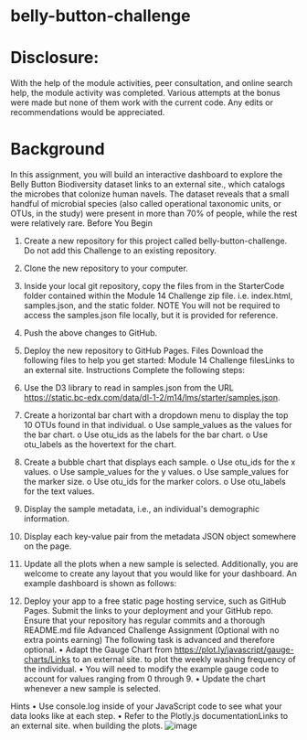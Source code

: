 # belly-button-challenge

# Disclosure: 
With the help of the module activities, peer consultation, and online search help, the module activity was completed. Various attempts at the bonus were made but none of them work with the current code. Any edits or recommendations would be appreciated. 

# Background
In this assignment, you will build an interactive dashboard to explore the Belly Button Biodiversity dataset links to an external site., which catalogs the microbes that colonize human navels.
The dataset reveals that a small handful of microbial species (also called operational taxonomic units, or OTUs, in the study) were present in more than 70% of people, while the rest were relatively rare.
Before You Begin
1.	Create a new repository for this project called belly-button-challenge. Do not add this Challenge to an existing repository.
2.	Clone the new repository to your computer.
3.	Inside your local git repository, copy the files from in the StarterCode folder contained within the Module 14 Challenge zip file. i.e. index.html, samples.json, and the static folder.
NOTE
You will not be required to access the samples.json file locally, but it is provided for reference.
4.	Push the above changes to GitHub.
5.	Deploy the new repository to GitHub Pages.
Files
Download the following files to help you get started:
Module 14 Challenge filesLinks to an external site.
Instructions
Complete the following steps:
1.	Use the D3 library to read in samples.json from the URL https://static.bc-edx.com/data/dl-1-2/m14/lms/starter/samples.json.
2.	Create a horizontal bar chart with a dropdown menu to display the top 10 OTUs found in that individual.
o	Use sample_values as the values for the bar chart.
o	Use otu_ids as the labels for the bar chart.
o	Use otu_labels as the hovertext for the chart.
 
3.	Create a bubble chart that displays each sample.
o	Use otu_ids for the x values.
o	Use sample_values for the y values.
o	Use sample_values for the marker size.
o	Use otu_ids for the marker colors.
o	Use otu_labels for the text values.
 
4.	Display the sample metadata, i.e., an individual's demographic information.
5.	Display each key-value pair from the metadata JSON object somewhere on the page.
 
6.	Update all the plots when a new sample is selected. Additionally, you are welcome to create any layout that you would like for your dashboard. An example dashboard is shown as follows:
 
7.	Deploy your app to a free static page hosting service, such as GitHub Pages. Submit the links to your deployment and your GitHub repo. Ensure that your repository has regular commits and a thorough README.md file
Advanced Challenge Assignment (Optional with no extra points earning)
The following task is advanced and therefore optional.
•	Adapt the Gauge Chart from https://plot.ly/javascript/gauge-charts/Links to an external site. to plot the weekly washing frequency of the individual.
•	You will need to modify the example gauge code to account for values ranging from 0 through 9.
•	Update the chart whenever a new sample is selected.
 
Hints
•	Use console.log inside of your JavaScript code to see what your data looks like at each step.
•	Refer to the Plotly.js documentationLinks to an external site. when building the plots.
![image](https://github.com/shemani2/belly-button-challenge/assets/153566638/d8696994-d858-4eae-af3d-6c17ee31bff6)
